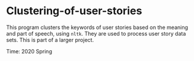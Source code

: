 # Clustering-of-user-stories
This program clusters the keywords of user stories based on the meaning and part of speech, using `nltk`. They are used to process user story data sets. This is part of a larger project.

Time: 2020 Spring
